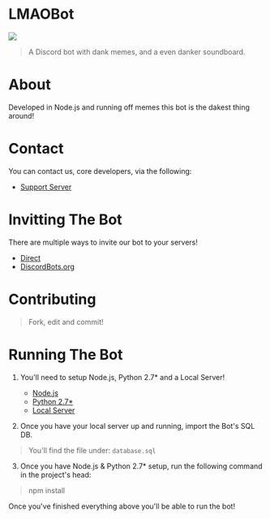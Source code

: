 LMAOBot
=======

<img src="https://discordbots.org/api/widget/398413630149885952.svg?sanitize=true">

> A Discord bot with dank memes, and a even danker soundboard.

# About

Developed in Node.js and running off memes this bot is the dakest thing around!

# Contact

You can contact us, core developers, via the following:

* [Support Server](https://discordapp.com/invite/aQ25yFy)
	
# Invitting The Bot

There are multiple ways to invite our bot to your servers!

* [Direct](https://discordapp.com/oauth2/authorize/?permissions=1341643969&scope=bot&client_id=398413630149885952)
* [DiscordBots.org](https://discordbots.org/bot/398413630149885952)

	
# Contributing

> Fork, edit and commit!


# Running The Bot
1. You'll need to setup Node.js, Python 2.7* and a Local Server!

	* [Node.js](https://nodejs.org/en/)
	* [Python 2.7*](https://www.python.org/)
	* [Local Server](https://www.apachefriends.org/index.html)

2. Once you have your local server up and running, import the Bot's SQL DB.

> You'll find the file under: `database.sql`

3. Once you have Node.js & Python 2.7* setup, run the following command in the project's head:

> npm install

Once you've finished everything above you'll be able to run the bot!
